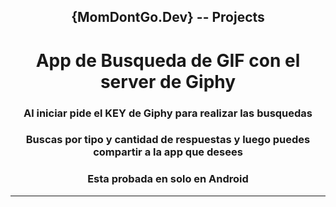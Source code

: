 <h2 align="center"> {MomDontGo.Dev} --  Projects </h2>

<h1 align="center"> App de Busqueda de GIF con el server de Giphy </h1>
<h3 align="center">Al iniciar pide el KEY de Giphy para realizar las busquedas</h3>
<h3 align="center">Buscas por tipo y cantidad de respuestas y luego puedes compartir a la app que desees</h3>
<h3 align="center">Esta probada en solo en Android</h3>
<hr><br>
 
